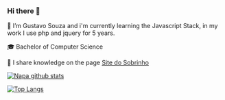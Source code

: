 ### Hi there 👋

🌱 I’m Gustavo Souza and i'm currently learning the Javascript Stack, in my work I use php and jquery for 5 years.

🎓 Bachelor of Computer Science

📣 I share knowledge on the page [Site do Sobrinho](http://links.sitedosobrinho.com/)

[![Napa github stats](https://github-readme-stats.vercel.app/api?username=GustavoNapa&hide=contribs,prs)](https://github.com/GustavoNapa/)

[![Top Langs](https://github-readme-stats.vercel.app/api/top-langs/?username=GustavoNapa)](https://github.com/GustavoNapa/)

<!--
**GustavoNapa/GustavoNapa** is a ✨ _special_ ✨ repository because its `README.md` (this file) appears on your GitHub profile.

Here are some ideas to get you started:

- 🔭 I’m currently working on ...
- 🌱 I’m currently learning ...
- 👯 I’m looking to collaborate on ...
- 🤔 I’m looking for help with ...
- 💬 Ask me about ...
- 📫 How to reach me: ...
- 😄 Pronouns: ...
- ⚡ Fun fact: ...
-->
